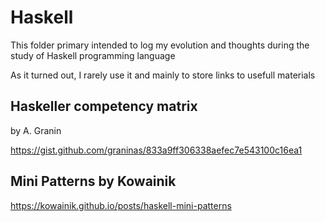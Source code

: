 # Haskell
This folder primary intended to log my evolution and thoughts during the study of Haskell programming language

As it turned out, I rarely use it and mainly to store links to usefull materials

## Haskeller competency matrix
by A. Granin

https://gist.github.com/graninas/833a9ff306338aefec7e543100c16ea1

## Mini Patterns by Kowainik

https://kowainik.github.io/posts/haskell-mini-patterns
